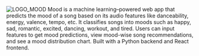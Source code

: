  ![LOGO_MOOD](https://github.com/user-attachments/assets/c2bd2e63-aefa-4205-8609-66004f843a3e)
Mood is a machine learning–powered web app that predicts the mood of a song based on its audio features like danceability, energy, valence, tempo, etc. It classifies songs into moods such as happy, sad, romantic, excited, dancing, workout, and tired. Users can input features to get mood predictions, view mood-wise song recommendations, and see a mood distribution chart. Built with a Python backend and React frontend.
